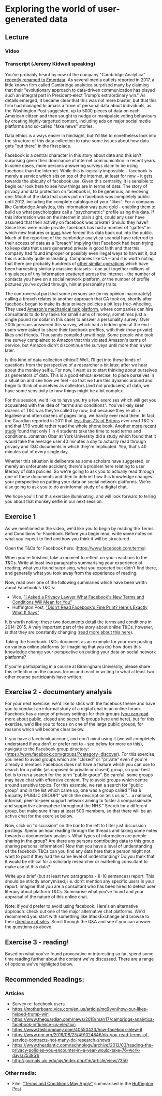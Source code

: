 # Exploring the world of user-generated data

## Lecture

### Video

### Transcript (Jeremy Kidwell speaking)

You've probably heard by now of the company "Cambridge Analytica" [recently renamed to Emerdata](https://www.theregister.co.uk/2018/05/02/cambridge_analytica_shutdown/). As several media outlets reported in 2017, a little known firm called Cambridge analytica surprised many by claiming that their "evolutionary approach to data-driven communication has played such an integral part in President-elect Trump's extraordinary win." As details emerged, it became clear that this was not mere bluster, but that this firm had managed to amass a trove of personal data about individuals, as the Washington Post suggested, up to 5000 pieces of data on each American citizen and then sought to nudge or manipulate voting behaviours by creating highly-targetted content, including ads on major social media platforms and so-called "fake news" stories. 

Data ethics is always easier in hindsight, but I'd like to nonetheless look into the structure of this data collection to raise some issues about how data gets "out there" in the first place.

Facebook is a central character in this story about data and this isn't surprising given their dominance of internet communication in recent years. In some cases, more persons answering surveys claim to be using facebook than the internet. While this is logically impossible - facebook is merely a service which sits on top of the internet, at least for now – it gets towards the ubiquity of facebook use. Given this centrality, it is sensible to begin our look here to see how things are in terms of data. The story of privacy and data protection on facebook is, to be generous, an evolving one. Much of the data that users put on facebook was completely public until 2012, including the complete catalogue of your "likes". For a company like Cambridge Analytica, this information was pure gold - enabling them to build up what psychologists call a "psychometric" profile using this data. If this information was on the internet in plain sight, could any user have assumed that their activity on facebook was private? Should they have? Since likes were made private, facebook has had a number of "gaffes" in which new features or [bugs](https://www.cnbc.com/2018/06/07/facebook-bug-made-private-posts-of-up-to-14-million-users-public.html) have forced this data back out into the public. Much of the reporting of the cambridge analytica scandal have referred to their access of data as a "breach" implying that Facebook had been trying to keep data that users generated private in good faith and that this company had found improper or possibly even illegal ways to harvest it, but this is actually quite misleading. Companies like CA – and it is worth noting that there are probably hundreds of [other similar operations](https://www.zdnet.com/article/data-firm-leaks-48-million-user-profiles-it-scraped-from-facebook-linkedin-others/) which have been harvesting similarly massive datasets - can put together millions of tiny pieces of tiny information scattered across the internet - the number of contacts you have on a social network platform, or the number of profile pictures you've cycled through, hint at personality traits.

The controversial part that some persons are (in my opinion inaccurately) calling a breach relates to another approach that CA took on, shortly after facebook began to make its data privacy policies a bit less free-wheeling. They used [Amazon's mechanical turk platform](https://www.fastcompany.com/40548348/how-amazon-helped-cambridge-analytica-harvest-americans-facebook-data), where companies can hire consultants to do tiny tasks for small sums of money, sometimes just a single pound (or dollar in this case) to answer a personality survey. Over 200k persons answered this survey, which had a hidden gem at the end - users were asked to share their facebook profiles, with their (now private) likes and friends. Thousands compiled unwittingly. Some people who took the survey complained to Amazon that this violated Amazon's terms of service, but Amazon didn't discontinue the surveys until more than a year later.

Is this kind of data collection ethical? Well, I'll get into these kinds of questions from the perspective of a researcher a bit later, after we hear about the monkey selfie. For now, I want us to start thinking about ourselves as generators of data. This is a good ethical exercise, to place ourselves in a situation and see how we feel - so that we turn this dynamic around and begin to think of ourselves as collectors (and not producers) of data, we have some sensitivity to how things might be a bit complex.

For this session, we'd like to have you try a few exercises which will get you acquainted with the idea of "terms and conditions". You've likely seen dozens of T&C's as they're called by now, but because they're all in legalese and often dozens of pages long, we hardly ever read them. In fact, the Guardian reported in 2011 that [less than 7% of Britons](https://www.theguardian.com/money/2011/may/11/terms-conditions-small-print-big-problems) ever read T&C's and that 1/10 would rather read the whole phone book. Another [more recent study](https://www.theguardian.com/technology/2017/mar/03/terms-of-service-online-contracts-fine-print) found that only 1 in 4 students take the time to read terms and conditions. Jonathan Obar at York University did a study which found that it would take the average user 40 minutes a day to actually read through privacy and T&C documents in which they're implicated. Yep, that's 40 minutes out of every single day. 

Whether this situation is deliberate as some scholars have suggested, or merely an unforunate accident, there's a problem here relating to user literacy of data policies. So we're going to ask you to actually read through one of these documents and then to debrief how this knowledge changes your perspective on putting your data on social network platforms. We're also going to ask you to do an informal study of a digital chat. 

We hope you'll find this exercise illuminating, and will look forward to telling you about that monkey selfie in our next session.


## Exercise 1

As we mentioned in the video, we'd like you to begin by reading the Terms and Conditions for Facebook. Before you begin read, write some notes on what you expect to find and how you think it will be structured.

Open the T&Cs for Facebook here: (https://www.facebook.com/terms)

When you're finished, take a moment to reflect on your reactions to the T&Cs. Write at least two paragraphs summarising your experience of reading, what you found surprising, what you expected but didn't find there, and generally what you took away from the experience of reading. 

Now, read over one of the following summaries which have been writtn about Facebook's T&C's:

- Vice, ["I Asked a Privacy Lawyer What Facebook's New Terms and Conditions Will Mean for You"](https://www.vice.com/en_us/article/kwp5vx/i-asked-a-lawyer-how-facebooks-new-terms-will-affect-my-online-life-183)
- Huffington Post, ["Didn't Read Facebook's Fine Print? Here's Exactly What It Says"](https://www.huffingtonpost.co.uk/entry/facebook-terms-condition_n_5551965?guccounter=1)

It is worth noting: these two documents detail the terms and conditions in 2014-2015. A very important part of the story about online T&Cs, however, is that they are constantly changing ([read more about this here](https://www.wired.com/story/facebook-a-history-of-mark-zuckerberg-apologizing/?mbid=BottomRelatedStories)).

Taking the Facebook T&Cs document as an example for your own posting on various online platforms (or imagining that you do) how does this knowledge change your perspective on putting your data on social network platforms?

If you're participating in a course at Birmingham University, please share this reflection on the canvas forum and react in writing to what at least two other course participants have written.

## Exercise 2 - documentary analysis

For your next exercise, we'd like to stick with the facebook theme and have you to conduct an informal study of a digital chat in an online forum. Facebook has a range of privacy settings for their groups ([you can read more about public, closed and secret fb groups here](https://www.eff.org/deeplinks/2017/06/understanding-public-closed-and-secret-facebook-groups) and [here](https://www.lifewire.com/facebook-groups-4103720)), but for this exercise, we'd like you to focus on one of the large public groups, for reasons which will become clear below.

If you have a facebook account, and don't mind using it (we will completely understand if you don't or prefer not to - see below for more on this), navigate to the Facebook group directory: (https://www.facebook.com/groups/?category=discover). For this exercise, you need to avoid groups which are "closed" or "private" even if you're already a member. Facebook does not have a feature which you can use to search for a public (as opposed to private or closed) group, so your best bet is to run a search for the term "public group". Be careful, some groups may have chat with offensive content. Try to avoid groups which centre around sensitive topics. For this example, we ran a search for "public group" and in the list which came up, one was a group called "Tea & Empathy (PUBLIC GROUP)" which the description tells us is "... a national, informal, peer-to-peer support network aiming to foster a compassionate and supportive atmosphere throughout the NHS." Search for a different group, but make sure it has at least 500 members, so that there will be an active chat for the exercise below.

Now, click on "discussion" on the bar to the left to filter just discussion postings. Spend an hour reading through the threads and taking some notes towards a documentary analysis. What types of information are people sharing in the group? Are there any persons contributing data to this group sharing personal information? Now that you have a level of understanding of the facebook T&Cs can you find any data here that a person might not want to post if they had the same level of understanding? Do you think that it would be ethical for a scholarly researcher or marketing consultant to make use of this data?

Write up a brief (but at least two paragraphs - 8-10 sentences) report. This should be  strictly anonymised, i.e. don't mention any specific users in your report. Imagine that you are a consultant who has been hired to detect user literacy about platform T&Cs. Summarise what you've found and your appraisal of the nature of this online chat.

Note: if you'd prefer to avoid using facebook. Here's an alternative approach: check out one of the major alternative chat platforms. We'd recommend you start with something like StackExchange and browse to their [directory of sites](https://stackexchange.com/sites#lifearts). Scroll through the Q&A and see if you can answer the questions as above.


## Exercise 3 - reading!

Based on what you've found provocative or interesting so far, spend some time reading further about the content we've discussed. There are a range of options we've highligted below.



## Recommended Readings:

### Articles

- Survey re: facebook users
- https://motherboard.vice.com/en_us/article/mg9vvn/how-our-likes-helped-trump-win
- https://www.theguardian.com/news/2018/mar/17/cambridge-analytica-facebook-influence-us-election
- https://www.fastcompany.com/40550423/how-facebook-blew-it
- https://www.npr.org/2016/08/23/491024846/do-you-read-terms-of-service-contracts-not-many-do-research-shows
- https://www.theatlantic.com/technology/archive/2012/03/reading-the-privacy-policies-you-encounter-in-a-year-would-take-76-work-days/253851/
- http://journals.uic.edu/ojs/index.php/fm/article/view/7350

### Other media:

- Film: ["Terms and Conditions May Apply"](http://tacma.net/) summarised in the [Huffington Post](https://www.huffingtonpost.com/mark-weinstein/terms-and-conditions-may-_b_3692883.html)
